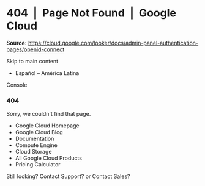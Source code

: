 # 404  |  Page Not Found  |  Google Cloud

**Source:** https://cloud.google.com/looker/docs/admin-panel-authentication-pages/openid-connect

Skip to main content 
  * Español – América Latina

Console 
### 404
Sorry, we couldn't find that page. 
  * Google Cloud Homepage
  * Google Cloud Blog
  * Documentation
  * Compute Engine
  * Cloud Storage
  * All Google Cloud Products
  * Pricing Calculator


Still looking? Contact Support? or Contact Sales?



